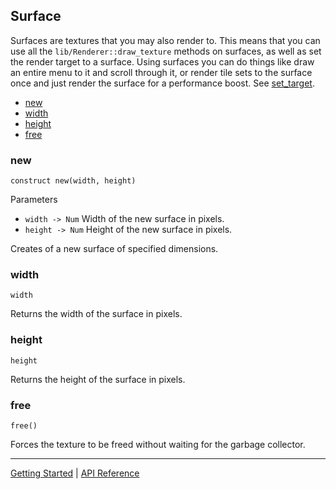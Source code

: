 ## Surface
Surfaces are textures that you may also render to. This means that you can use all
the `lib/Renderer::draw_texture` methods on surfaces, as well as set the render target
to a surface. Using surfaces you can do things like draw an entire menu to it and
scroll through it, or render tile sets to the surface once and just render the surface
for a performance boost. See [set_target](Renderer.md#set_target).

+ [new](#new)
+ [width](#width)
+ [height](#height)
+ [free](#free)

### new
`construct new(width, height)`

Parameters
 + `width -> Num` Width of the new surface in pixels.
 + `height -> Num` Height of the new surface in pixels.

Creates of a new surface of specified dimensions.

### width
`width`

Returns the width of the surface in pixels.

### height
`height`

Returns the height of the surface in pixels.

### free
`free()`

Forces the texture to be freed without waiting for the garbage collector.

-----------

[Getting Started](../GettingStarted.md) | [API Reference](../API.md)